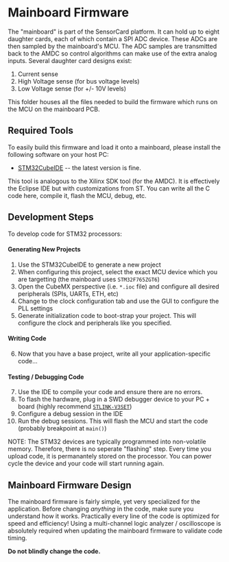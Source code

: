 # Mainboard Firmware

The "mainboard" is part of the SensorCard platform. It can hold up to eight daughter cards, each of which contain a SPI ADC device. These ADCs are then sampled by the mainboard's MCU. The ADC samples are transmitted back to the AMDC so control algorithms can make use of the extra analog inputs. Several daughter card designs exist:

1. Current sense
2. High Voltage sense (for bus voltage levels)
3. Low Voltage sense (for +/- 10V levels)

This folder houses all the files needed to build the firmware which runs on the MCU on the mainboard PCB.

## Required Tools

To easily build this firmware and load it onto a mainboard, please install the following software on your host PC:

- [STM32CubeIDE](https://www.st.com/en/development-tools/stm32cubeide.html) -- the latest version is fine.

This tool is analogous to the Xilinx SDK tool (for the AMDC). It is effectively the Eclipse IDE but with customizations from ST. You can write all the C code here, compile it, flash the MCU, debug, etc.

## Development Steps

To develop code for STM32 processors:

#### Generating New Projects

1. Use the STM32CubeIDE to generate a new project
2. When configuring this project, select the exact MCU device which you are targetting (the mainboard uses `STM32F765ZGT6`)
3. Open the CubeMX perspective (i.e. `*.ioc` file) and configure all desired peripherals (SPIs, UARTs, ETH, etc)
4. Change to the clock configuration tab and use the GUI to configure the PLL settings
5. Generate initialization code to boot-strap your project. This will configure the clock and peripherals like you specified.

#### Writing Code

6. Now that you have a base project, write all your application-specific code...

#### Testing / Debugging Code

7. Use the IDE to compile your code and ensure there are no errors.
8. To flash the hardware, plug in a SWD debugger device to your PC + board (highly recommend [`STLINK-V3SET`](https://www.digikey.com/product-detail/en/stmicroelectronics/STLINK-V3SET/497-18216-ND/9636028))
9. Configure a debug session in the IDE
10. Run the debug sessions. This will flash the MCU and start the code (probably breakpoint at `main()`)

NOTE: The STM32 devices are typically programmed into non-volatile memory. Therefore, there is no seperate "flashing" step. Every time you upload code, it is permanantely stored on the processor. You can power cycle the device and your code will start running again.

## Mainboard Firmware Design

The mainboard firmware is fairly simple, yet very specialized for the application. Before changing *anything* in the code, make sure you understand how it works. Practically every line of the code is optimized for speed and efficiency! Using a multi-channel logic analyzer / oscilloscope is absolutely required when updating the mainboard firmware to validate code timing.

**Do not blindly change the code.**
